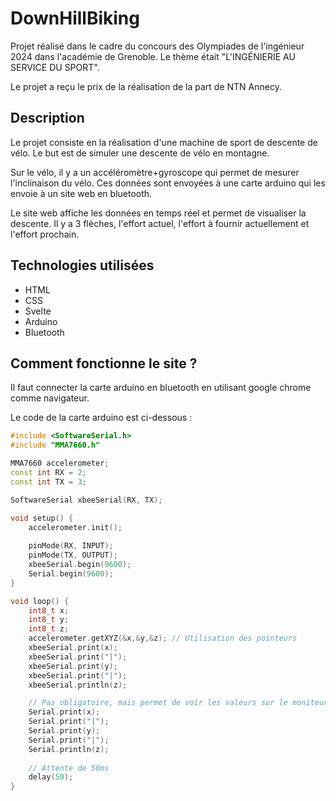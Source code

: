 # DownHillBiking

Projet réalisé dans le cadre du concours des Olympiades de l'ingénieur 2024 dans
l'académie de Grenoble.
Le thème était "L'INGÉNIERIE AU SERVICE DU SPORT".

Le projet a reçu le prix de la réalisation de la part de NTN Annecy.

## Description

Le projet consiste en la réalisation d'une machine de sport de descente de
vélo. Le but est de simuler une descente de vélo en montagne.

Sur le vélo, il y a un accéléromètre+gyroscope qui permet de mesurer l'inclinaison
du vélo. Ces données sont envoyées à une carte arduino qui les envoie à un site
web en bluetooth.

Le site web affiche les données en temps réel et permet de visualiser la descente.
Il y a 3 flèches, l'effort actuel, l'effort à fournir actuellement et l'effort
prochain.

## Technologies utilisées

- HTML
- CSS
- Svelte
- Arduino
- Bluetooth

## Comment fonctionne le site ?

Il faut connecter la carte arduino en bluetooth en utilisant google
chrome comme navigateur.

Le code de la carte arduino est ci-dessous :

```cpp
#include <SoftwareSerial.h>
#include "MMA7660.h"

MMA7660 accelerometer;
const int RX = 2;
const int TX = 3;

SoftwareSerial xbeeSerial(RX, TX);

void setup() {
    accelerometer.init(); 
     
    pinMode(RX, INPUT);
    pinMode(TX, OUTPUT);
    xbeeSerial.begin(9600);
    Serial.begin(9600);
}

void loop() {
    int8_t x;
    int8_t y;
    int8_t z;
    accelerometer.getXYZ(&x,&y,&z); // Utilisation des pointeurs
    xbeeSerial.print(x);
    xbeeSerial.print("|");
    xbeeSerial.print(y);
    xbeeSerial.print("|");
    xbeeSerial.println(z);

    // Pas obligatoire, mais permet de voir les valeurs sur le moniteur série
    Serial.print(x);
    Serial.print("|");
    Serial.print(y);
    Serial.print("|");
    Serial.println(z);
    
    // Attente de 50ms
    delay(50);
}
```